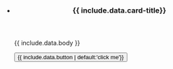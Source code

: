 

<ul class="usa-card-group">
  <li class="tablet:grid-col-4 usa-card">
    <div class="usa-card__container">
      <header class="usa-card__header">
        <h3 class="usa-card__heading">{{ include.data.card-title}}</h3>
      </header>
      <div class="usa-card__body">
        <p>{{ include.data.body }}</p>
      </div>
      <div class="usa-card__footer">
        <button class="usa-button">{{ include.data.button | default:'click me'}}</button>
      </div>
    </div>
  </li>
</ul>
